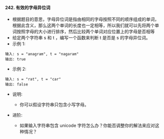#### 242. 有效的字母异位词
- 根据题目的意思，字母异位词是指由相同的字母按照不同的顺序组成的单词，根据此含义，那么这两个单词的长度也一定相等，所以我们就可以先将两个单词按照字母的大小进行排序，然后比较两个单词对应位置上的字母是否相等
- 给定两个字符串 s 和 t ，编写一个函数来判断 t 是否是 s 的字母异位词。
- 示例 1:
```
输入: s = "anagram", t = "nagaram"
输出: true
```
- 示例 2:
```
输入: s = "rat", t = "car"
输出: false
```
- 说明:
  - 你可以假设字符串只包含小写字母。

- 进阶:
  - 如果输入字符串包含 unicode 字符怎么办？你能否调整你的解法来应对这种情况？